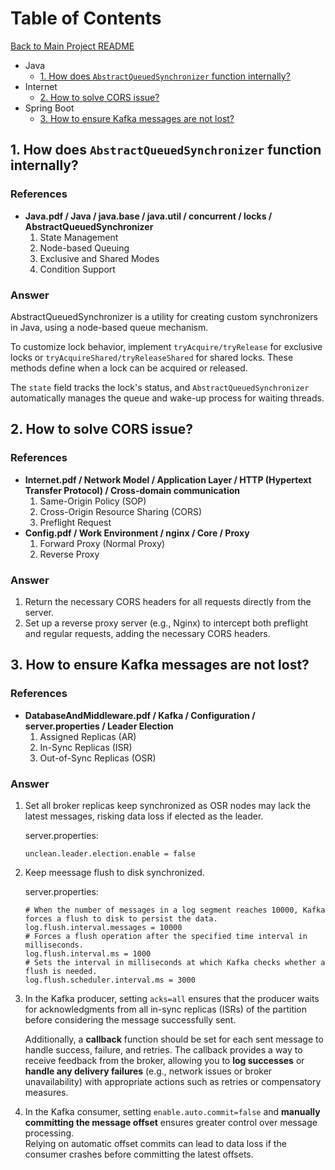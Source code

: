 <!-----------------------------------------------------------
Author:  Craig Brown
Version: simi-docs-1.6.0
Source:  https://github.com/saidake/simi-docs
------------------------------------------------------------->
# Table of Contents
[Back to Main Project README](../README.md)  
- Java
  - [1. How does `AbstractQueuedSynchronizer` function internally?](#1-how-does-abstractqueuedsynchronizer-function-internally) 
- Internet
  - [2. How to solve CORS issue?](#2-how-to-solve-cors-issue) 
- Spring Boot 
  - [3. How to ensure Kafka messages are not lost?](#3-how-to-ensure-kafka-messages-are-not-lost)
## 1. How does `AbstractQueuedSynchronizer` function internally?  
<!-- {4} -->
### References
* **Java.pdf / Java / java.base / java.util / concurrent / locks / AbstractQueuedSynchronizer**     
  1. State Management
  2. Node-based Queuing
  3. Exclusive and Shared Modes
  4. Condition Support
### Answer
AbstractQueuedSynchronizer is a utility for creating custom synchronizers in Java, using a node-based queue mechanism.

To customize lock behavior, implement `tryAcquire/tryRelease` for exclusive locks or `tryAcquireShared/tryReleaseShared` for shared locks. 
These methods define when a lock can be acquired or released.

The `state` field tracks the lock's status, and `AbstractQueuedSynchronizer` automatically manages the queue and wake-up process for waiting threads.

## 2. How to solve CORS issue?  
<!-- {3-2} -->
### References
* **Internet.pdf / Network Model / Application Layer / HTTP (Hypertext Transfer Protocol) / Cross-domain communication**
  1. Same-Origin Policy (SOP)
  2. Cross-Origin Resource Sharing (CORS)
  3. Preflight Request
* **Config.pdf / Work Environment / nginx / Core / Proxy**     
  1. Forward Proxy (Normal Proxy)
  2. Reverse Proxy
### Answer
1. Return the necessary CORS headers for all requests directly from the server.
2. Set up a reverse proxy server (e.g., Nginx) to intercept both preflight and regular requests, adding the necessary CORS headers.

## 3. How to ensure Kafka messages are not lost?
<!-- {3} -->
### References
* **DatabaseAndMiddleware.pdf / Kafka / Configuration / server.properties / Leader Election**
  1. Assigned Replicas (AR)
  2. In-Sync Replicas (ISR)
  3. Out-of-Sync Replicas (OSR)

### Answer
1. Set all broker replicas keep synchronized as OSR nodes may lack the latest messages, risking data loss if elected as the leader.  

    server.properties:
    ```properties
    unclean.leader.election.enable = false
    ```
2.  Keep meessage flush to disk synchronized.

    server.properties:
    ```properties
    # When the number of messages in a log segment reaches 10000, Kafka forces a flush to disk to persist the data.
    log.flush.interval.messages = 10000
    # Forces a flush operation after the specified time interval in milliseconds. 
    log.flush.interval.ms = 1000
    # Sets the interval in milliseconds at which Kafka checks whether a flush is needed. 
    log.flush.scheduler.interval.ms = 3000
    ```
3. In the Kafka producer, setting `acks=all` ensures that the producer waits for acknowledgments from all in-sync replicas (ISRs) of the partition before considering the message successfully sent. 

    Additionally, a **callback** function should be set for each sent message to handle success, failure, and retries. 
  The callback provides a way to receive feedback from the broker, allowing you to **log successes** or **handle any delivery failures** (e.g., network issues or broker unavailability) with appropriate actions such as retries or compensatory measures.

4. In the Kafka consumer, setting `enable.auto.commit=false` and **manually committing the message offset** ensures greater control over message processing.   
   Relying on automatic offset commits can lead to data loss if the consumer crashes before committing the latest offsets.